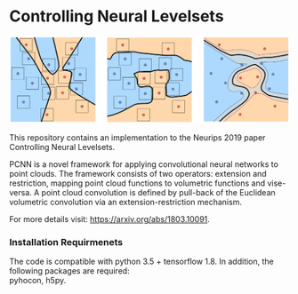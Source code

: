 # Controlling Neural Levelsets

<p align="center">
  <img src="teaser.png"/>
</p>


This repository contains an implementation to the Neurips 2019 paper Controlling Neural Levelsets.

PCNN is a novel framework for applying convolutional neural networks to point clouds. The framework consists of two operators: extension and restriction, mapping point cloud functions to volumetric functions and vise-versa. A point cloud convolution is defined by pull-back of the Euclidean volumetric convolution via an extension-restriction mechanism. 

For more details visit: https://arxiv.org/abs/1803.10091.

### Installation Requirmenets
The code is compatible with python 3.5 + tensorflow 1.8. In addition, the following packages are required:  
pyhocon, h5py.
